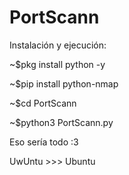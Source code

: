 # PortScann

Instalación y ejecución:

~$pkg install python -y 

~$pip install python-nmap 

~$cd PortScann

~$python3 PortScann.py

Eso sería todo :3

UwUntu >>> Ubuntu
